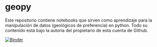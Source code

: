 # geopy

Este repositorio contiene notebooks que sirven como aprendizaje para la manipulación de datos (geológicos de preferencia)
en python. Todo su contenido está bajo la autoria del propietario de esta cuenta de Github.

[![Binder](https://mybinder.org/badge_logo.svg)](https://mybinder.org/v2/gh/geozsig/geopy/master)
